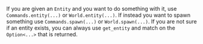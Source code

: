 If you are given an `Entity` and you want to do something with it, use `Commands.entity(...)` or `World.entity(...)`. If instead you want to spawn something use `Commands.spawn(...)` or `World.spawn(...)`. If you are not sure if an entity exists, you can always use `get_entity` and match on the `Option<...>` that is returned.
